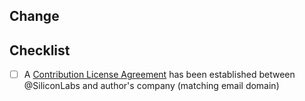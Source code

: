 ## Change
<!--
  Describe your changes below.
  Feel free to add context (internal references are encouranged in commit messages as well, align to others)
-->

## Checklist
<!--
  Please put an `x` in each box to make sure to enable contribution process
-->

- [ ] A [Contribution License Agreement][CLA] has been established between @SiliconLabs and author's company (matching email domain)

[CLA]: https://en.wikipedia.org/wiki/Contributor_License_Agreement



